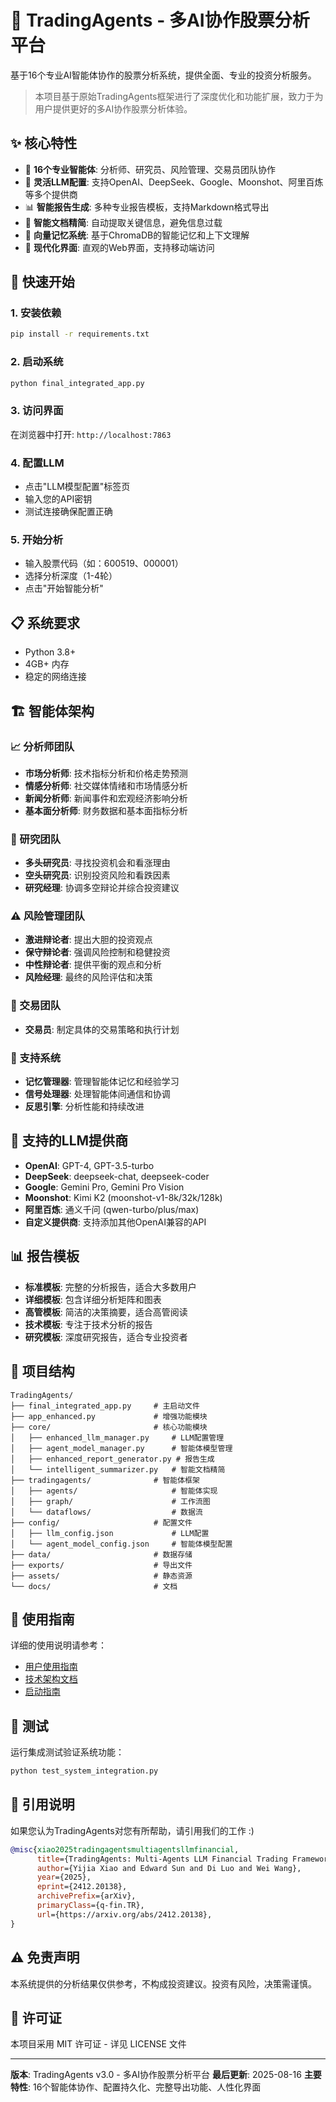 # 🤖 TradingAgents - 多AI协作股票分析平台

基于16个专业AI智能体协作的股票分析系统，提供全面、专业的投资分析服务。

> 本项目基于原始TradingAgents框架进行了深度优化和功能扩展，致力于为用户提供更好的多AI协作股票分析体验。

## ✨ 核心特性

- 🤖 **16个专业智能体**: 分析师、研究员、风险管理、交易员团队协作
- 🔧 **灵活LLM配置**: 支持OpenAI、DeepSeek、Google、Moonshot、阿里百炼等多个提供商
- 📊 **智能报告生成**: 多种专业报告模板，支持Markdown格式导出
- 🧠 **智能文档精简**: 自动提取关键信息，避免信息过载
- 💾 **向量记忆系统**: 基于ChromaDB的智能记忆和上下文理解
- 🎨 **现代化界面**: 直观的Web界面，支持移动端访问

## 🚀 快速开始

### 1. 安装依赖
```bash
pip install -r requirements.txt
```

### 2. 启动系统
```bash
python final_integrated_app.py
```

### 3. 访问界面
在浏览器中打开: `http://localhost:7863`

### 4. 配置LLM
- 点击"LLM模型配置"标签页
- 输入您的API密钥
- 测试连接确保配置正确

### 5. 开始分析
- 输入股票代码（如：600519、000001）
- 选择分析深度（1-4轮）
- 点击"开始智能分析"

## 📋 系统要求

- Python 3.8+
- 4GB+ 内存
- 稳定的网络连接

## 🏗️ 智能体架构

### 📈 分析师团队
- **市场分析师**: 技术指标分析和价格走势预测
- **情感分析师**: 社交媒体情绪和市场情感分析
- **新闻分析师**: 新闻事件和宏观经济影响分析
- **基本面分析师**: 财务数据和基本面指标分析

### 🔬 研究团队
- **多头研究员**: 寻找投资机会和看涨理由
- **空头研究员**: 识别投资风险和看跌因素
- **研究经理**: 协调多空辩论并综合投资建议

### ⚠️ 风险管理团队
- **激进辩论者**: 提出大胆的投资观点
- **保守辩论者**: 强调风险控制和稳健投资
- **中性辩论者**: 提供平衡的观点和分析
- **风险经理**: 最终的风险评估和决策

### 💼 交易团队
- **交易员**: 制定具体的交易策略和执行计划

### 🧠 支持系统
- **记忆管理器**: 管理智能体记忆和经验学习
- **信号处理器**: 处理智能体间通信和协调
- **反思引擎**: 分析性能和持续改进

## 🔧 支持的LLM提供商

- **OpenAI**: GPT-4, GPT-3.5-turbo
- **DeepSeek**: deepseek-chat, deepseek-coder
- **Google**: Gemini Pro, Gemini Pro Vision
- **Moonshot**: Kimi K2 (moonshot-v1-8k/32k/128k)
- **阿里百炼**: 通义千问 (qwen-turbo/plus/max)
- **自定义提供商**: 支持添加其他OpenAI兼容的API

## 📊 报告模板

- **标准模板**: 完整的分析报告，适合大多数用户
- **详细模板**: 包含详细分析矩阵和图表
- **高管模板**: 简洁的决策摘要，适合高管阅读
- **技术模板**: 专注于技术分析的报告
- **研究模板**: 深度研究报告，适合专业投资者

## 📁 项目结构

```
TradingAgents/
├── final_integrated_app.py     # 主启动文件
├── app_enhanced.py             # 增强功能模块
├── core/                       # 核心功能模块
│   ├── enhanced_llm_manager.py     # LLM配置管理
│   ├── agent_model_manager.py      # 智能体模型管理
│   ├── enhanced_report_generator.py # 报告生成
│   └── intelligent_summarizer.py   # 智能文档精简
├── tradingagents/              # 智能体框架
│   ├── agents/                     # 智能体实现
│   ├── graph/                      # 工作流图
│   └── dataflows/                  # 数据流
├── config/                     # 配置文件
│   ├── llm_config.json             # LLM配置
│   └── agent_model_config.json     # 智能体模型配置
├── data/                       # 数据存储
├── exports/                    # 导出文件
├── assets/                     # 静态资源
└── docs/                       # 文档
```

## 📖 使用指南

详细的使用说明请参考：
- [用户使用指南](docs/USER_GUIDE.md)
- [技术架构文档](docs/TECHNICAL_ARCHITECTURE.md)
- [启动指南](STARTUP_GUIDE.md)

## 🧪 测试

运行集成测试验证系统功能：
```bash
python test_system_integration.py
```

## 📖 引用说明

如果您认为TradingAgents对您有所帮助，请引用我们的工作 :)

```bibtex
@misc{xiao2025tradingagentsmultiagentsllmfinancial,
      title={TradingAgents: Multi-Agents LLM Financial Trading Framework},
      author={Yijia Xiao and Edward Sun and Di Luo and Wei Wang},
      year={2025},
      eprint={2412.20138},
      archivePrefix={arXiv},
      primaryClass={q-fin.TR},
      url={https://arxiv.org/abs/2412.20138},
}
```

## ⚠️ 免责声明

本系统提供的分析结果仅供参考，不构成投资建议。投资有风险，决策需谨慎。

## 📄 许可证

本项目采用 MIT 许可证 - 详见 LICENSE 文件

---

**版本**: TradingAgents v3.0 - 多AI协作股票分析平台
**最后更新**: 2025-08-16
**主要特性**: 16个智能体协作、配置持久化、完整导出功能、人性化界面
